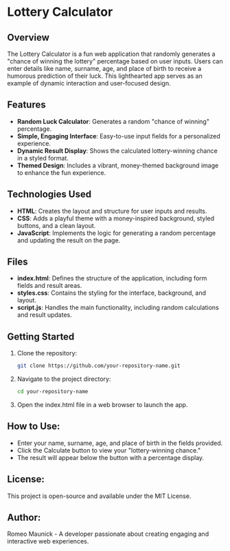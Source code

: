 # Lottery Calculator

## Overview
The Lottery Calculator is a fun web application that randomly generates a "chance of winning the lottery" percentage based on user inputs. Users can enter details like name, surname, age, and place of birth to receive a humorous prediction of their luck. This lighthearted app serves as an example of dynamic interaction and user-focused design.

## Features
- **Random Luck Calculator**: Generates a random "chance of winning" percentage.
- **Simple, Engaging Interface**: Easy-to-use input fields for a personalized experience.
- **Dynamic Result Display**: Shows the calculated lottery-winning chance in a styled format.
- **Themed Design**: Includes a vibrant, money-themed background image to enhance the fun experience.

## Technologies Used
- **HTML**: Creates the layout and structure for user inputs and results.
- **CSS**: Adds a playful theme with a money-inspired background, styled buttons, and a clean layout.
- **JavaScript**: Implements the logic for generating a random percentage and updating the result on the page.

## Files
- **index.html**: Defines the structure of the application, including form fields and result areas.
- **styles.css**: Contains the styling for the interface, background, and layout.
- **script.js**: Handles the main functionality, including random calculations and result updates.

## Getting Started
1. Clone the repository:
   ```bash
   git clone https://github.com/your-repository-name.git
2. Navigate to the project directory:
   ```bash
   cd your-repository-name
3. Open the index.html file in a web browser to launch the app.

## How to Use:
- Enter your name, surname, age, and place of birth in the fields provided.
- Click the Calculate button to view your "lottery-winning chance."
- The result will appear below the button with a percentage display.

## License:
This project is open-source and available under the MIT License.

## Author:
Romeo Maunick - A developer passionate about creating engaging and interactive web experiences.

















